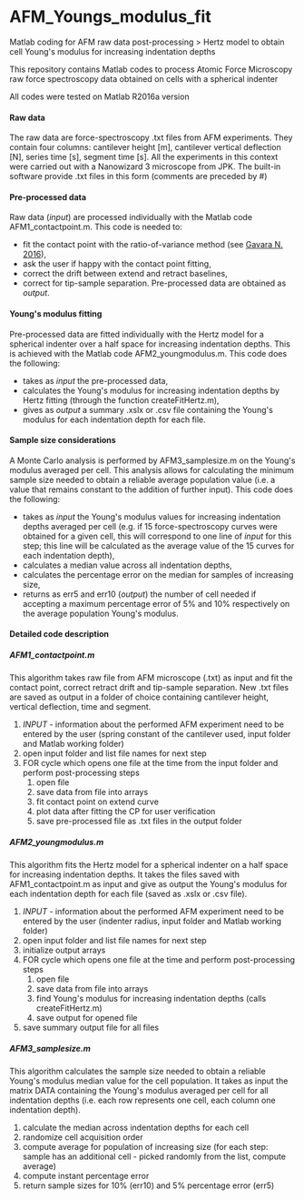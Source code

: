 # AFM_Youngs_modulus_fit
Matlab coding for AFM raw data post-processing > Hertz model to obtain cell Young's modulus for increasing indentation depths

This repository contains Matlab codes to process Atomic Force Microscopy raw force spectroscopy data obtained on cells with a spherical indenter

All codes were tested on Matlab R2016a version

#### Raw data
The raw data are force-spectroscopy .txt files from AFM experiments. They contain four columns: cantilever height [m], cantilever vertical deflection [N], series time [s], segment time [s].
All the experiments in this context were carried out with a Nanowizard 3 microscope from JPK. The built-in software provide .txt files in this form (comments are preceded by #)

#### Pre-processed data
Raw data (_input_) are processed individually with the Matlab code AFM1_contactpoint.m.
This code is needed to:
* fit the contact point with the ratio-of-variance method (see [Gavara N. 2016](https://www.nature.com/articles/srep21267)),
* ask the user if happy with the contact point fitting,
* correct the drift between extend and retract baselines,
* correct for tip-sample separation.
Pre-processed data are obtained as _output_.

#### Young's modulus fitting
Pre-processed data are fitted individually with the Hertz model for a spherical indenter over a half space for increasing indentation depths.
This is achieved with the Matlab code AFM2_youngmodulus.m.
This code does the following:
* takes as _input_ the pre-processed data,
* calculates the Young's modulus for increasing indentation depths by Hertz fitting (through the function createFitHertz.m),
* gives as _output_ a summary .xslx or .csv file containing the Young's modulus for each indentation depth for each file.

#### Sample size considerations
A Monte Carlo analysis is performed by AFM3_samplesize.m on the Young's modulus averaged per cell.
This analysis allows for calculating the minimum sample size needed to obtain a reliable average population value (i.e. a value that remains constant to the addition of further input).
This code does the following:
* takes as _input_ the Young's modulus values for increasing indentation depths averaged per cell (e.g. if 15 force-spectroscopy curves were obtained for a given cell, this will correspond to one line of _input_ for this step; this line will be calculated as the average value of the 15 curves for each indentation depth),
* calculates a median value across all indentation depths,
* calculates the percentage error on the median for samples of increasing size,
* returns as err5 and err10 (_output_) the number of cell needed if accepting a maximum percentage error of 5% and 10% respectively on the average population Young's modulus.

#### Detailed code description
##### AFM1_contactpoint.m
This algorithm takes raw file from AFM microscope (.txt) as input and fit the contact point, correct retract drift and tip-sample separation.
New .txt files are saved as output in a folder of choice containing cantilever height, vertical deflection, time and segment.

1. _INPUT_ - information about the performed AFM experiment need to be entered by the user (spring constant of the cantilever used, input folder and Matlab working folder)
2. open input folder and list file names for next step
3. FOR cycle which opens one file at the time from the input folder and perform post-processing steps
    1. open file
    2. save data from file into arrays
    3. fit contact point on extend curve
    4. plot data after fitting the CP for user verification
    5. save pre-processed file as .txt files in the output folder

##### AFM2_youngmodulus.m
This algorithm fits the Hertz model for a spherical indenter on a half space for increasing indentation depths.
It takes the files saved with AFM1_contactpoint.m as input and give as output the Young's modulus for each indentation depth for each file (saved as .xslx or .csv file).

1. _INPUT_ - information about the performed AFM experiment need to be entered by the user (indenter radius, input folder and Matlab working folder)
2. open input folder and list file names for next step
3. initialize output arrays
4. FOR cycle which opens one file at the time and perform post-processing steps
    1. open file
    2. save data from file into arrays
    3. find Young's modulus for increasing indentation depths (calls createFitHertz.m)
    4. save output for opened file
5. save summary output file for all files

##### AFM3_samplesize.m
This algorithm calculates the sample size needed to obtain a reliable Young's modulus median value for the cell population.
It takes as input the matrix DATA containing the Young's modulus averaged per cell for all indentation depths (i.e. each row represents one cell, each column one indentation depth).

1. calculate the median across indentation depths for each cell
2. randomize cell acquisition order
3. compute average for population of increasing size (for each step: sample has an additional cell - picked randomly from the list, compute average)
4. compute instant percentage error
5. return sample sizes for 10% (err10) and 5% percentage error (err5)
